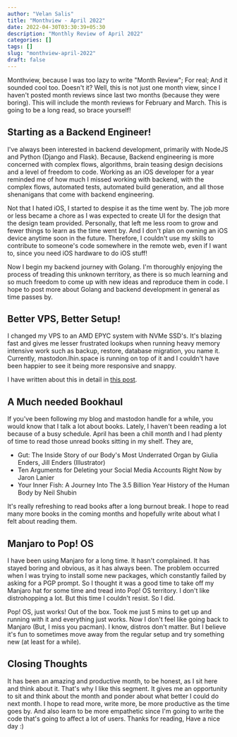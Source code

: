 ```yaml
---
author: "Velan Salis"
title: "Monthview - April 2022"
date: 2022-04-30T03:30:39+05:30
description: "Monthly Review of April 2022"
categories: []
tags: []
slug: "monthview-april-2022"
draft: false
---
```


Monthview, because I was too lazy to write "Month Review"; For real; And it sounded cool too. Doesn't it? Well, this is not just one month view, since I haven't posted month reviews since last two months (because they were boring). This will include the month reviews for February and March. This is going to be a long read, so brace yourself!

## Starting as a Backend Engineer!
I've always been interested in backend development, primarily with NodeJS and Python (Django and Flask). Because, Backend engineering is more concerned with complex flows, algorithms, brain teasing design decisions and a level of freedom to code. Working as an iOS developer for a year reminded me of how much I missed working with backend, with the complex flows, automated tests, automated build generation, and all those shenanigans that come with backend engineering.

Not that I hated iOS, I started to despise it as the time went by. The job more or less became a chore as I was expected to create UI for the design that the design team provided. Personally, that left me less room to grow and fewer things to learn as the time went by. And I don't plan on owning an iOS device anytime soon in the future. Therefore, I couldn't use my skills to contribute to someone's code somewhere in the remote web, even if I want to, since you need iOS hardware to do iOS stuff!

Now I begin my backend journey with Golang. I'm thoroughly enjoying the process of treading this unknown territory, as there is so much learning and so much freedom to come up with new ideas and reproduce them in code. I hope to post more about Golang and backend development in general as time passes by.

## Better VPS, Better Setup!
I changed my VPS to an AMD EPYC system with NVMe SSD's. It's blazing fast and gives me lesser frustrated lookups when running heavy memory intensive work such as backup, restore, database migration, you name it. Currently, mastodon.lhin.space is running on top of it and I couldn't have been happier to see it being more responsive and snappy.

I have written about this in detail in [this post](/posts/backup-restore-migration-a-new-vps/).

## A Much needed Bookhaul
If you've been following my blog and mastodon handle for a while, you would know that I talk a lot about books. Lately, I haven't been reading a lot because of a busy schedule. April has been a chill month and I had plenty of time to read those unread books sitting in my shelf. They are, 
* Gut: The Inside Story of our Body's Most Underrated Organ by Giulia Enders, Jill Enders (Illustrator)
* Ten Arguments for Deleting your Social Media Accounts Right Now by Jaron Lanier
* Your Inner Fish: A Journey Into The 3.5 Billion Year History of the Human Body by Neil Shubin

It's really refreshing to read books after a long burnout break. I hope to read many more books in the coming months and hopefully write about what I felt about reading them.

## Manjaro to Pop! OS
I have been using Manjaro for a long time. It hasn't complained. It has stayed boring and obvious, as it has always been. The problem occurred when I was trying to install some new packages, which constantly failed by asking for a PGP prompt. So I thought it was a good time to take off my Manjaro hat for some time and tread into Pop! OS territory. I don't like distrohopping a lot. But this time I couldn't resist. So I did.

Pop! OS, just works! Out of the box. Took me just 5 mins to get up and running with it and everything just works. Now I don't feel like going back to Manjaro (But, I miss you pacman). I know, distros don't matter. But I believe it's fun to sometimes move away from the regular setup and try something new (at least for a while).

## Closing Thoughts
It has been an amazing and productive month, to be honest, as I sit here and think about it. That's why I like this segment. It gives me an opportunity to sit and think about the month and ponder about what better I could do next month. I hope to read more, write more, be more productive as the time goes by. And also learn to be more empathetic since I'm going to write the code that's going to affect a lot of users. Thanks for reading, Have a nice day :)